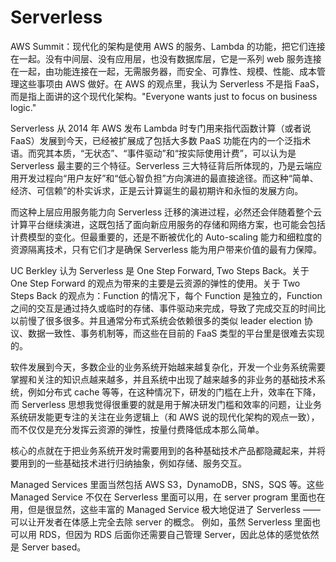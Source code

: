 # Serverless

AWS Summit：现代化的架构是使用 AWS 的服务、Lambda 的功能，把它们连接在一起。没有中间层、没有应用层，也没有数据库层，它是一系列 web 服务连接在一起，由功能连接在一起，无需服务器，而安全、可靠性、规模、性能、成本管理这些事项由 AWS 做好。在 AWS 的观点里，我认为 Serverless 不是指 FaaS，而是指上面讲的这个现代化架构。"Everyone wants just to focus on business logic."

Serverless 从 2014 年 AWS 发布 Lambda 时专门用来指代函数计算（或者说 FaaS）发展到今天，已经被扩展成了包括大多数 PaaS 功能在内的一个泛指术语。而究其本质，“无状态”、“事件驱动”和“按实际使用计费”，可以认为是 Serverless 最主要的三个特征。Serverless 三大特征背后所体现的，乃是云端应用开发过程向“用户友好”和“低心智负担”方向演进的最直接途径。而这种“简单、经济、可信赖”的朴实诉求，正是云计算诞生的最初期许和永恒的发展方向。

而这种上层应用服务能力向 Serverless 迁移的演进过程，必然还会伴随着整个云计算平台继续演进，这既包括了面向新应用服务的存储和网络方案，也可能会包括计费模型的变化。但最重要的，还是不断被优化的 Auto-scaling 能力和细粒度的资源隔离技术，只有它们才是确保 Serverless 能为用户带来价值的最有力保障。

UC Berkley 认为 Serverless 是 One Step Forward, Two Steps Back。关于 One Step Forward 的观点为带来的主要是云资源的弹性的使用。关于 Two Steps Back 的观点为：Function 的情况下，每个 Function 是独立的，Function 之间的交互是通过持久或临时的存储、事件驱动来完成，导致了完成交互的时间比以前慢了很多很多。并且通常分布式系统会依赖很多的类似 leader election 协议、数据一致性、事务机制等，而这些在目前的 FaaS 类型的平台里是很难去实现的。

软件发展到今天，多数企业的业务系统开始越来越复杂化，开发一个业务系统需要掌握和关注的知识点越来越多，并且系统中出现了越来越多的非业务的基础技术系统，例如分布式 cache 等等，在这种情况下，研发的门槛在上升，效率在下降，而 Serverless 思想我觉得很重要的就是用于解决研发门槛和效率的问题，让业务系统研发能更专注的关注在业务逻辑上（和 AWS 说的现代化架构的观点一致），而不仅仅是充分发挥云资源的弹性，按量付费降低成本那么简单。

核心的点就在于把业务系统开发时需要用到的各种基础技术产品都隐藏起来，并将要用到的一些基础技术进行归纳抽象，例如存储、服务交互。

Managed Services 里面当然包括 AWS S3，DynamoDB，SNS，SQS 等。这些 Managed Service 不仅在 Serverless 里面可以用，在 server program 里面也在用，但是很显然，这些丰富的 Managed Service 极大地促进了 Serverless ——可以让开发者在体感上完全去除 server 的概念。 例如，虽然 Serverless 里面也可以用 RDS，但因为 RDS 后面你还需要自己管理 Server，因此总体的感觉依然是 Server based。
